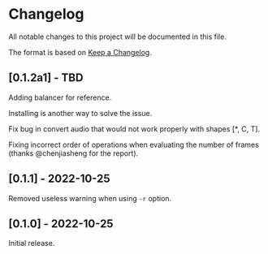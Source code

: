 # Changelog

All notable changes to this project will be documented in this file.

The format is based on [Keep a Changelog](https://keepachangelog.com/en/1.0.0/).

## [0.1.2a1] - TBD

Adding balancer for reference.

Installing is another way to solve the issue.

Fix bug in convert audio that would not work properly with shapes [*, C, T].

Fixing incorrect order of operations when evaluating the number of frames (thanks @chenjiasheng  for the report).

## [0.1.1] - 2022-10-25

Removed useless warning when using `-r` option.

## [0.1.0] - 2022-10-25

Initial release.

